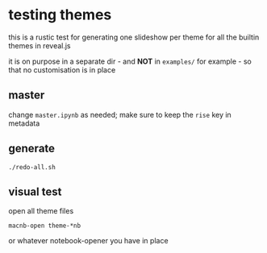 # testing themes

this is a rustic test for generating one slideshow per theme for all the builtin themes in reveal.js

it is on purpose in a separate dir - and **NOT** in `examples/` for example - so that no customisation is in place

## master

change `master.ipynb` as needed; make sure to keep the `rise` key in metadata

## generate

```
./redo-all.sh
```

## visual test

open all theme files

```
macnb-open theme-*nb
```

or whatever notebook-opener you have in place
